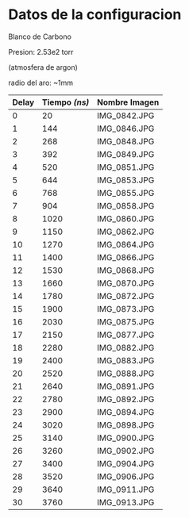 # Datos de la configuracion

Blanco de Carbono

Presion: 2.53e2 torr

(atmosfera de argon)

radio del aro: ~1mm

| Delay | Tiempo _(ns)_ | Nombre Imagen |
| --- | --- | --- |
| 0 | 20 | IMG_0842.JPG |
| 1 | 144 | IMG_0846.JPG |
| 2 | 268 | IMG_0848.JPG |
| 3 | 392 | IMG_0849.JPG |
| 4 | 520 | IMG_0851.JPG |
| 5 | 644 | IMG_0853.JPG |
| 6 | 768 | IMG_0855.JPG |
| 7 | 904 | IMG_0858.JPG |
| 8 | 1020 | IMG_0860.JPG |
| 9 | 1150 | IMG_0862.JPG |
| 10 | 1270 | IMG_0864.JPG |
| 11 | 1400 | IMG_0866.JPG |
| 12 | 1530 | IMG_0868.JPG |
| 13 | 1660 | IMG_0870.JPG |
| 14 | 1780 | IMG_0872.JPG |
| 15 | 1900 | IMG_0873.JPG |
| 16 | 2030 | IMG_0875.JPG |
| 17 | 2150 | IMG_0877.JPG |
| 18 | 2280 | IMG_0882.JPG |
| 19 | 2400 | IMG_0883.JPG |
| 20 | 2520 | IMG_0888.JPG |
| 21 | 2640 | IMG_0891.JPG |
| 22 | 2780 | IMG_0892.JPG |
| 23 | 2900 | IMG_0894.JPG |
| 24 | 3020 | IMG_0898.JPG |
| 25 | 3140 | IMG_0900.JPG |
| 26 | 3260 | IMG_0902.JPG |
| 27 | 3400 | IMG_0904.JPG |
| 28 | 3520 | IMG_0906.JPG |
| 29 | 3640 | IMG_0911.JPG |
| 30 | 3760 | IMG_0913.JPG |
